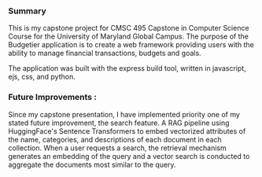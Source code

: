 ### Summary
This is my capstone project for CMSC 495 Capstone in Computer Science Course for the University of Maryland Global Campus.
The purpose of the Budgetier application is to create a web framework providing users with the ability to manage financial
transactions, budgets and goals.

The application was built with the express build tool, written in javascript, ejs, css, and python.


### Future Improvements :
Since my capstone presentation, I have implemented priority one of my stated future improvement, the search feature.
A RAG pipeline using HuggingFace's Sentence Transformers to embed vectorized attributes of the name, categories, and descriptions of each document in each collection. When a user requests a search, the retrieval mechanism generates an embedding of the query and a vector search is conducted to aggregate the documents most similar to the query. 
